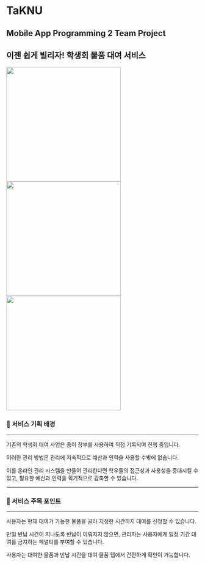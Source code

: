 # TaKNU
## Mobile App Programming 2 Team Project
## 이젠 쉽게 빌리자! 학생회 물품 대여 서비스

<img src = "https://user-images.githubusercontent.com/75407186/204604796-17735229-7f31-4a79-b610-7edeeb91cde6.png" width = "300" align = "left">

<img src = "https://user-images.githubusercontent.com/75407186/204604937-ef6c2023-7b2d-4777-8020-bc2f2ad2d2b0.png" width = "300" align = "left">
<img src = "https://user-images.githubusercontent.com/75407186/204604928-ba52449c-7b6a-4355-abdd-05cc9f79415e.png" width = "300">

### 💬 서비스 기획 배경
---
기존의 학생회 대여 사업은 종이 장부를 사용하여 직접 기록되며 진행 중입니다.

이러한 관리 방법은 관리에 지속적으로 예산과 인력을 사용할 수밖에 없습니다.

이를 온라인 관리 시스템을 만들어 관리한다면 학우들의 접근성과 사용성을 증대시킬 수 있고,
필요한 예산과 인력을 획기적으로 감축할 수 있습니다.

---
### 👑 서비스 주목 포인트
---
사용자는 현재 대여가 가능한 물품을 골라 지정한 시간까지 대여를 신청할 수 있습니다.

만일 반납 시간이 지나도록 반납이 이뤄지지 않으면, 관리자는 사용자에게 일정 기간 대여를 금지하는 페널티를 부여할 수 있습니다.

사용자는 대여한 물품과 반납 시간을 대여 물품 탭에서 간편하게 확인이 가능합니다.
